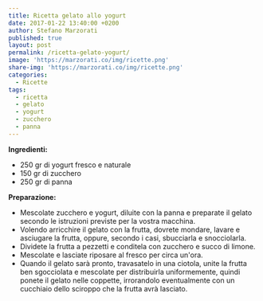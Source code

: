 ```yaml
---
title: Ricetta gelato allo yogurt
date: 2017-01-22 13:40:00 +0200
author: Stefano Marzorati
published: true
layout: post
permalink: /ricetta-gelato-yogurt/
image: 'https://marzorati.co/img/ricette.png'
share-img: 'https://marzorati.co/img/ricette.png'
categories:
  - Ricette
tags:
  - ricetta
  - gelato
  - yogurt
  - zucchero
  - panna
---
```

**Ingredienti:**   

  - 250 gr di yogurt fresco e naturale
  - 150 gr di zucchero
  - 250 gr di panna
  
**Preparazione:**   
  
* Mescolate zucchero e yogurt, diluite con la panna e preparate il gelato secondo le istruzioni previste per la vostra macchina.   
* Volendo arricchire il gelato con la frutta, dovrete mondare, lavare e asciugare la frutta, oppure, secondo i casi, sbucciarla e snocciolarla.   
* Dividete la frutta a pezzetti e conditela con zucchero e succo di limone.   
* Mescolate e lasciate riposare al fresco per circa un'ora.   
* Quando il gelato sarà pronto, travasatelo in una ciotola, unite la frutta ben sgocciolata e mescolate per distribuirla uniformemente, quindi ponete il gelato nelle coppette, irrorandolo eventualmente con un cucchiaio dello sciroppo che la frutta avrà lasciato.   

